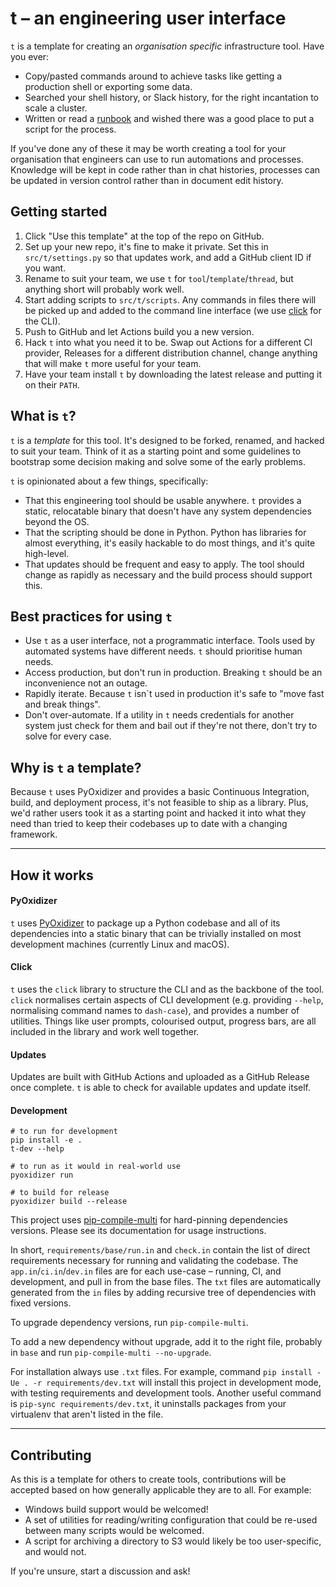 # t – an engineering user interface

`t` is a template for creating an _organisation specific_ infrastructure tool.
Have you ever:

- Copy/pasted commands around to achieve tasks like getting a production
  shell or exporting some data.
- Searched your shell history, or Slack history, for the right incantation to
  scale a cluster.
- Written or read a [runbook](https://en.wikipedia.org/wiki/Runbook) and wished
  there was a good place to put a script for the process.

If you've done any of these it may be worth creating a tool for your
organisation that engineers can use to run automations and processes. Knowledge
will be kept in code rather than in chat histories, processes can be updated in
version control rather than in document edit history.

## Getting started

1. Click "Use this template" at the top of the repo on GitHub.
2. Set up your new repo, it's fine to make it private. Set this in
   `src/t/settings.py` so that updates work, and add a GitHub client ID if you
   want.
3. Rename to suit your team, we use `t` for `tool`/`template`/`thread`, but
   anything short will probably work well.
4. Start adding scripts to `src/t/scripts`. Any commands in files there will be
   picked up and added to the command line interface (we use
   [click](https://palletsprojects.com/p/click/) for the CLI).
5. Push to GitHub and let Actions build you a new version.
6. Hack `t` into what you need it to be. Swap out Actions for a different CI
   provider, Releases for a different distribution channel, change anything that
   will make `t` more useful for your team.
7. Have your team install `t` by downloading the latest release and putting it
   on their `PATH`.

## What is `t`?

`t` is a _template_ for this tool. It's designed to be forked, renamed, and
hacked to suit your team. Think of it as a starting point and some guidelines to
bootstrap some decision making and solve some of the early problems.

`t` is opinionated about a few things, specifically:

- That this engineering tool should be usable anywhere. `t` provides a static,
  relocatable binary that doesn't have any system dependencies beyond the OS.
- That the scripting should be done in Python. Python has libraries for almost
  everything, it's easily hackable to do most things, and it's quite high-level.
- That updates should be frequent and easy to apply. The tool should change as
  rapidly as necessary and the build process should support this.

## Best practices for using `t`

- Use `t` as a user interface, not a programmatic interface. Tools used by
  automated systems have different needs. `t` should prioritise human needs.
- Access production, but don't run in production. Breaking `t` should be an
  inconvenience not an outage.
- Rapidly iterate. Because `t` isn`t used in production it's safe to "move fast
  and break things".
- Don't over-automate. If a utility in `t` needs credentials for another system
  just check for them and bail out if they're not there, don't try to solve for
  every case.

## Why is `t` a template?

Because `t` uses PyOxidizer and provides a basic Continuous Integration, build,
and deployment process, it's not feasible to ship as a library. Plus, we'd
rather users took it as a starting point and hacked it into what they need than
tried to keep their codebases up to date with a changing framework.

---

## How it works

#### PyOxidizer

`t` uses [PyOxidizer](https://github.com/indygreg/PyOxidizer) to package up a
Python codebase and all of its dependencies into a static binary that can be
trivially installed on most development machines (currently Linux and macOS).

#### Click

`t` uses the `click` library to structure the CLI and as the backbone of the
tool. `click` normalises certain aspects of CLI development (e.g. providing
`--help`, normalising command names to `dash-case`), and provides a number of
utilities. Things like user prompts, colourised output, progress bars, are all
included in the library and work well together.

#### Updates

Updates are built with GitHub Actions and uploaded as a GitHub Release once
complete. `t` is able to check for available updates and update itself.

#### Development

```shell
# to run for development
pip install -e .
t-dev --help

# to run as it would in real-world use
pyoxidizer run

# to build for release
pyoxidizer build --release
```

This project uses
[pip-compile-multi](https://pypi.org/project/pip-compile-multi/) for
hard-pinning dependencies versions. Please see its documentation for usage
instructions.

In short, `requirements/base/run.in` and `check.in` contain the list of direct
requirements necessary for running and validating the codebase. The
`app.in`/`ci.in`/`dev.in` files are for each use-case – running, CI, and
development, and pull in from the base files. The `txt` files are automatically
generated from the `in` files by adding recursive tree of dependencies with
fixed versions.

To upgrade dependency versions, run `pip-compile-multi`.

To add a new dependency without upgrade, add it to the right file, probably in
`base` and run `pip-compile-multi --no-upgrade`.

For installation always use `.txt` files. For example, command
`pip install -Ue . -r requirements/dev.txt` will install this project in
development mode, with testing requirements and development tools. Another
useful command is `pip-sync requirements/dev.txt`, it uninstalls packages from
your virtualenv that aren't listed in the file.

---

## Contributing

As this is a template for others to create tools, contributions will be accepted
based on how generally applicable they are to all. For example:

- Windows build support would be welcomed!
- A set of utilities for reading/writing configuration that could be re-used
  between many scripts would be welcomed.
- A script for archiving a directory to S3 would likely be too user-specific,
  and would not.

If you're unsure, start a discussion and ask!

